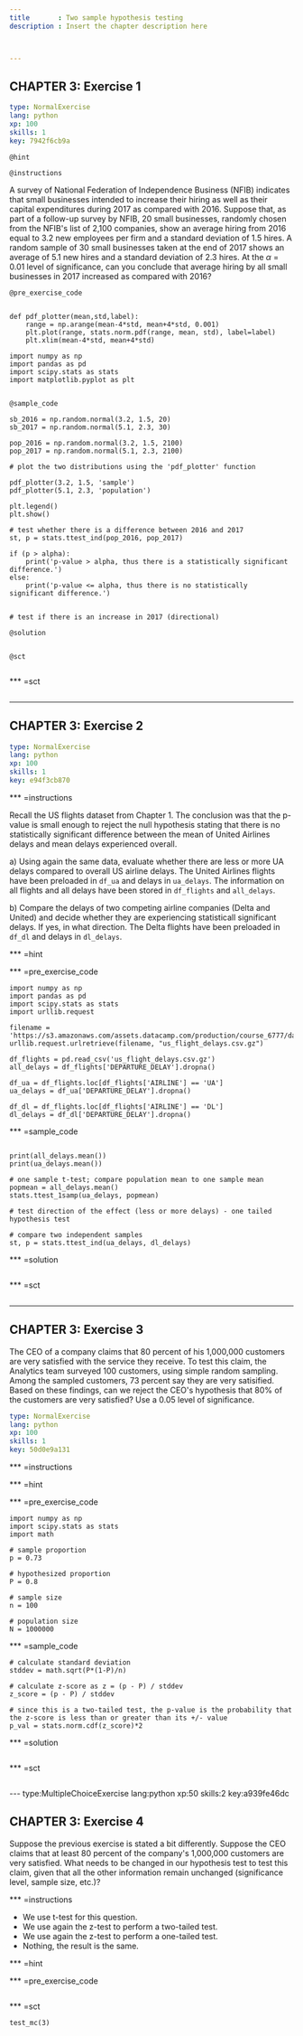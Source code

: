 ```yaml
---
title       : Two sample hypothesis testing
description : Insert the chapter description here



--- 
```

## CHAPTER 3: Exercise 1

```yaml
type: NormalExercise
lang: python
xp: 100
skills: 1
key: 7942f6cb9a
```

`@hint`

`@instructions`

A survey of National Federation of Independence Business (NFIB) indicates that small businesses intended to increase their hiring as well as their capital expenditures during 2017 as compared with 2016. Suppose that, as part of a follow-up survey by NFIB, 20 small businesses, randomly chosen from the NFIB's list of 2,100 companies, show an average hiring from 2016 equal to 3.2 new employees per firm and a standard deviation of 1.5 hires. A random sample of 30 small businesses taken at the end of 2017 shows an average of 5.1 new hires and a standard deviation of 2.3 hires. At the $\alpha$ = 0.01 level of significance, can you conclude that average hiring by all small businesses in 2017 increased as compared with 2016?


`@pre_exercise_code`
```{python}

def pdf_plotter(mean,std,label):
    range = np.arange(mean-4*std, mean+4*std, 0.001)
    plt.plot(range, stats.norm.pdf(range, mean, std), label=label)
    plt.xlim(mean-4*std, mean+4*std)
    
import numpy as np
import pandas as pd
import scipy.stats as stats
import matplotlib.pyplot as plt
    
```

`@sample_code`
```{python}
sb_2016 = np.random.normal(3.2, 1.5, 20)
sb_2017 = np.random.normal(5.1, 2.3, 30)

pop_2016 = np.random.normal(3.2, 1.5, 2100)
pop_2017 = np.random.normal(5.1, 2.3, 2100)

# plot the two distributions using the 'pdf_plotter' function

pdf_plotter(3.2, 1.5, 'sample')
pdf_plotter(5.1, 2.3, 'population')

plt.legend()
plt.show()

# test whether there is a difference between 2016 and 2017
st, p = stats.ttest_ind(pop_2016, pop_2017)

if (p > alpha):
    print('p-value > alpha, thus there is a statistically significant difference.')
else: 
    print('p-value <= alpha, thus there is no statistically significant difference.')


# test if there is an increase in 2017 (directional)
```

`@solution`
```{python}

```

`@sct`
```{python}

```


*** =sct
```{python}

```
---
## CHAPTER 3: Exercise 2

```yaml
type: NormalExercise
lang: python
xp: 100
skills: 1
key: e94f3cb870
```

*** =instructions

Recall the US flights dataset from Chapter 1. The conclusion was that the p-value is small enough to reject the null hypothesis stating that there is no statistically significant difference between the mean of United Airlines delays and mean delays experienced overall. 

a) Using again the same data, evaluate whether there are less or more UA delays compared to overall US airline delays. The United Airlines flights have been preloaded in `df_ua` and delays in `ua_delays`. The information on all flights and all delays have been stored in `df_flights` and `all_delays`.

b) Compare the delays of two competing airline companies (Delta and United) and decide whether they are experiencing statisticall significant delays. If yes, in what direction. The Delta flights have been preloaded in `df_dl` and delays in `dl_delays`.


*** =hint

*** =pre_exercise_code
```{python}
import numpy as np
import pandas as pd
import scipy.stats as stats
import urllib.request

filename = 'https://s3.amazonaws.com/assets.datacamp.com/production/course_6777/datasets/us_flight_delays.csv.gz.csv'
urllib.request.urlretrieve(filename, "us_flight_delays.csv.gz")

df_flights = pd.read_csv('us_flight_delays.csv.gz')
all_delays = df_flights['DEPARTURE_DELAY'].dropna()

df_ua = df_flights.loc[df_flights['AIRLINE'] == 'UA']
ua_delays = df_ua['DEPARTURE_DELAY'].dropna()

df_dl = df_flights.loc[df_flights['AIRLINE'] == 'DL']
dl_delays = df_dl['DEPARTURE_DELAY'].dropna()

```

*** =sample_code
```{python}

print(all_delays.mean())
print(ua_delays.mean())

# one sample t-test; compare population mean to one sample mean
popmean = all_delays.mean()
stats.ttest_1samp(ua_delays, popmean) 

# test direction of the effect (less or more delays) - one tailed hypothesis test

# compare two independent samples 
st, p = stats.ttest_ind(ua_delays, dl_delays) 

```

*** =solution
```{python}

```

*** =sct
```{python}

```





---
## CHAPTER 3: Exercise 3

The CEO of a company claims that 80 percent of his 1,000,000 customers are very satisfied with the service they receive. To test this claim, the Analytics team surveyed 100 customers, using simple random sampling. Among the sampled customers, 73 percent say they are very satisified. Based on these findings, can we reject the CEO's hypothesis that 80% of the customers are very satisfied? Use a 0.05 level of significance.

```yaml
type: NormalExercise
lang: python
xp: 100
skills: 1
key: 50d0e9a131
```

*** =instructions

*** =hint

*** =pre_exercise_code
```{python}
import numpy as np
import scipy.stats as stats
import math

# sample proportion
p = 0.73

# hypothesized proportion
P = 0.8

# sample size
n = 100

# population size
N = 1000000
```

*** =sample_code
```{python}
# calculate standard deviation
stddev = math.sqrt(P*(1-P)/n)

# calculate z-score as z = (p - P) / stddev
z_score = (p - P) / stddev

# since this is a two-tailed test, the p-value is the probability that the z-score is less than or greater than its +/- value
p_val = stats.norm.cdf(z_score)*2
```

*** =solution
```{python}

```

*** =sct
```{python}

```


--- type:MultipleChoiceExercise lang:python xp:50 skills:2 key:a939fe46dc
## CHAPTER 3: Exercise 4

Suppose the previous exercise is stated a bit differently. Suppose the CEO claims that at least 80 percent of the company's 1,000,000 customers are very satisfied. What needs to be changed in our hypothesis test to test this claim, given that all the other information remain unchanged (significance level, sample size, etc.)?

*** =instructions

- We use t-test for this question.
- We use again the z-test to perform a two-tailed test.
- We use again the z-test to perform a one-tailed test.
- Nothing, the result is the same.

*** =hint

*** =pre_exercise_code
```{python}

```

*** =sct
```{python}
test_mc(3)
```
